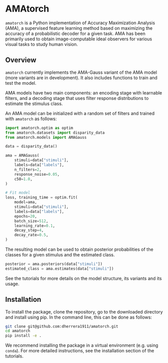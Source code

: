 # AMAtorch

`amatorch` is a Python implementation of Accuracy Maximization Analysis (AMA),
a supervised feature learning method based on maximizing the accuracy
of a probabilistic decoder for a given task. AMA has been primarily
used to obtain image-computable ideal observers for various visual tasks
to study human vision.

## Overview

`amatorch` currently implements the AMA-Gauss variant of the AMA model
(more variants are in development). It also includes functions to
train and test the model.

AMA models have two main components: an encoding stage with learnable
filters, and a decoding stage that uses filter response distributions
to estimate the stimulus class.

An AMA model can be initialized with a random set of filters and
trained with `amatorch` as follows:

```python
import amatorch.optim as optim
from amatorch.datasets import disparity_data
from amatorch.models import AMAGauss

data = disparity_data()

ama = AMAGauss(
    stimuli=data["stimuli"],
    labels=data["labels"],
    n_filters=2,
    response_noise=0.05,
    c50=1.0,
)

# Fit model
loss, training_time = optim.fit(
    model=ama,
    stimuli=data["stimuli"],
    labels=data["labels"],
    epochs=20,
    batch_size=512,
    learning_rate=0.1,
    decay_step=4,
    decay_rate=0.5,
)
```

The resulting model can be used to obtain posterior probabilities
of the classes for a given stimulus and the estimated class.

```python
posterior = ama.posteriors(data["stimuli"])
estimated_class = ama.estimates(data["stimuli"])
```

See the tutorials for more details on the model structure,
its variants and its usage.


## Installation

To install the package, clone the repository, go to the
downloaded directory and install using pip. In the command
line, this can be done as follows:

```bash
git clone git@github.com:dherrera1911/amatorch.git
cd amatorch
pip install -e .
```

We recommend installing the package in a virtual
environment (e.g. using `conda`). For more detailed instructions, see the
installation section of the tutorials.

